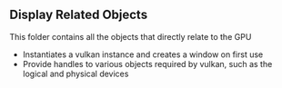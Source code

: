 ## Display Related Objects

This folder contains all the objects that directly relate to the GPU

-  Instantiates a vulkan instance and creates a window on first use
-  Provide handles to various objects required by vulkan, such as the logical and physical devices